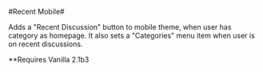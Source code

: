 #Recent Mobile#

Adds a "Recent Discussion" button to mobile theme, when user has category as homepage. It also sets a "Categories" menu item when user is on recent discussions.

**Requires Vanilla 2.1b3